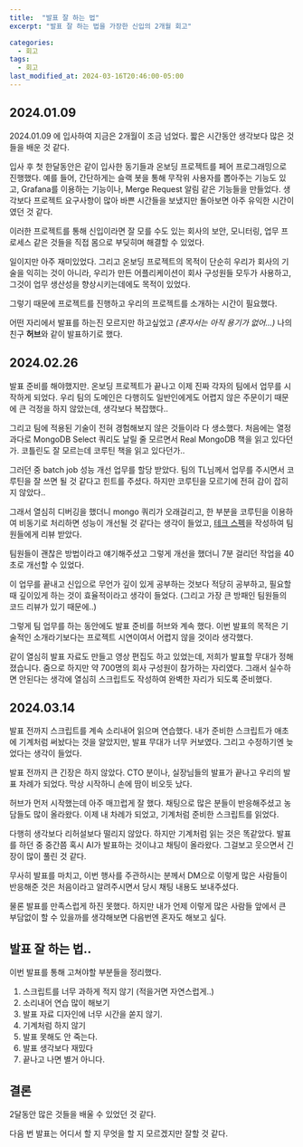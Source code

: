 ```yaml
---
title:  "발표 잘 하는 법"
excerpt: "발표 잘 하는 법을 가장한 신입의 2개월 회고"

categories:
  - 회고
tags:
  - 회고
last_modified_at: 2024-03-16T20:46:00-05:00
---
```


## 2024.01.09
2024.01.09 에 입사하여 지금은 2개월이 조금 넘었다. 짧은 시간동안 생각보다 많은 것들을 배운 것 같다.

입사 후 첫 한달동안은 같이 입사한 동기들과 온보딩 프로젝트를 페어 프로그래밍으로 진행했다.
예를 들어, 간단하게는 슬랙 봇을 통해 무작위 사용자를 뽑아주는 기능도 있고, Grafana를 이용하는 기능이나, Merge Request 알림 같은 기능들을 만들었다.
생각보다 프로젝트 요구사항이 많아 바쁜 시간들을 보냈지만 돌아보면 아주 유익한 시간이였던 것 같다.

이러한 프로젝트를 통해 신입이라면 잘 모를 수도 있는 회사의 보안, 모니터링, 업무 프로세스 같은 것들을 직접 몸으로 부딪히며 해결할 수 있었다.

일이지만 아주 재미있었다.
그리고 온보딩 프로젝트의 목적이 단순히 우리가 회사의 기술을 익히는 것이 아니라, 우리가 만든 어플리케이션이 회사 구성원들 모두가 사용하고, 그것이 업무 생산성을 향상시키는데에도 목적이 있었다.

그렇기 때문에 프로젝트를 진행하고 우리의 프로젝트를 소개하는 시간이 필요했다.

어떤 자리에서 발표를 하는진 모르지만 하고싶었고 *(혼자서는 아직 용기가 없어...)* 나의 친구 **허브**와 같이 발표하기로 했다.

## 2024.02.26

발표 준비를 해야했지만.
온보딩 프로젝트가 끝나고 이제 진짜 각자의 팀에서 업무를 시작하게 되었다. 우리 팀의 도메인은 다행히도 일반인에게도 어렵지 않은 주문이기 때문에 큰 걱정을 하지 않았는데, 생각보다 복잡했다..

그리고 팀에 적용된 기술이 전혀 경험해보지 않은 것들이라 다 생소했다. 처음에는 열정 과다로 MongoDB Select 쿼리도 날릴 줄 모르면서 Real MongoDB 책을 읽고 있다던가. 코틀린도 잘 모르는데 코루틴 책을 읽고 있다던가..

그러던 중 batch job 성능 개선 업무를 할당 받았다. 팀의 TL님께서 업무를 주시면서 코루틴을 잘 쓰면 될 것 같다고 힌트를 주셨다. 하지만 코루틴을 모르기에 전혀 감이 잡히지 않았다..

그래서 열심히 디버깅을 했더니 mongo 쿼리가 오래걸리고, 한 부분을 코루틴을 이용하여 비동기로 처리하면 성능이 개선될 것 같다는 생각이 들었고, [테크 스펙](https://blog.banksalad.com/tech/we-work-by-tech-spec/)을 작성하여 팀원들에게 리뷰 받았다.

팀원들이 괜찮은 방법이라고 얘기해주셨고 그렇게 개선을 했더니 7분 걸리던 작업을 40초로 개선할 수 있었다.

이 업무를 끝내고 신입으로 무언가 깊이 있게 공부하는 것보다 적당히 공부하고, 필요할 때 깊이있게 하는 것이 효율적이라고 생각이 들었다. (그리고 가장 큰 방패인 팀원들의 코드 리뷰가 있기 때문에..)

그렇게 팀 업무를 하는 동안에도 발표 준비를 허브와 계속 했다. 이번 발표의 목적은 기술적인 소개라기보다는 프로젝트 시연이여서 어렵지 않을 것이라 생각했다.

같이 열심히 발표 자료도 만들고 영상 편집도 하고 있었는데, 저희가 발표할 무대가 정해졌습니다. 줌으로 하지만 약 700명의 회사 구성원이 참가하는 자리였다.
그래서 실수하면 안된다는 생각에 열심히 스크립트도 작성하여 완벽한 자리가 되도록 준비했다.

## 2024.03.14

발표 전까지 스크립트를 계속 소리내어 읽으며 연습했다. 내가 준비한 스크립트가 애초에 기계처럼 써놨다는 것을 알았지만, 발표 무대가 너무 커보였다.
그리고 수정하기엔 늦었다는 생각이 들었다. 

발표 전까지 큰 긴장은 하지 않았다. CTO 분이나, 실장님들의 발표가 끝나고 우리의 발표 차례가 되었다. 막상 시작하니 손에 땀이 비오듯 났다.

허브가 먼저 시작했는데 아주 매끄럽게 잘 했다. 채팅으로 많은 분들이 반응해주셨고 농담들도 많이 올라왔다. 이제 내 차례가 되었고, 기계처럼 준비한 스크립트를 읽었다.

다행히 생각보다 리허설보다 떨리지 않았다. 하지만 기계처럼 읽는 것은 똑같았다. 발표를 하던 중 중간쯤 혹시 AI가 발표하는 것이냐고 채팅이 올라왔다. 그걸보고 웃으면서 긴장이 많이 풀린 것 같다.

무사히 발표를 마치고, 이번 행사를 주관하시는 분께서 DM으로 이렇게 많은 사람들이 반응해준 것은 처음이라고 알려주시면서 당시 채팅 내용도 보내주셨다.

물론 발표를 만족스럽게 하진 못했다. 하지만 내가 언제 이렇게 많은 사람들 앞에서 큰 부담없이 할 수 있을까를 생각해보면 다음번엔 혼자도 해보고 싶다.

## 발표 잘 하는 법..

이번 발표를 통해 고쳐야할 부분들을 정리했다.
1. 스크립트를 너무 과하게 적지 않기 (적을거면 자연스럽게..)
2. 소리내어 연습 많이 해보기
3. 발표 자료 디자인에 너무 시간을 쏟지 않기.
4. 기계처럼 하지 않기
5. 발표 못해도 안 죽는다.
6. 발표 생각보다 재밌다
7. 끝나고 나면 별거 아니다.

## 결론

2달동안 많은 것들을 배울 수 있었던 것 같다. 

다음 번 발표는 어디서 할 지 무엇을 할 지 모르겠지만 잘할 것 같다.

